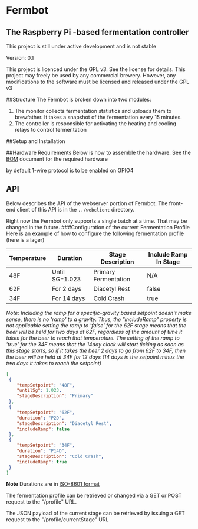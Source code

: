 # Fermbot
## The Raspberry Pi -based fermentation controller

This project is still under active development and is not stable

Version: 0.1

This project is licenced under the GPL v3. See the license for details. This project may freely be used by any commercial
brewery. However, any modifications to the software must be licensed and released under the GPL v3

##Structure
The Fermbot is broken down into two modules:
1. The monitor collects fermentation statistics and uploads them to brewfather. It takes a snapshot of the fermentation
   every 15 minutes.
2. The controller is responsible for activating the heating and cooling relays to control fermentation

##Setup and Installation


##Hardware Requirements
Below is how to assemble the hardware. See the [BOM](BOM.md) document for the required hardware

by default 1-wire protocol is to be enabled on GPIO4

## API
Below describes the API of the webserver portion of Fermbot. The front-end client of this API is in the `../webclient` directory.

Right now the Fermbot only supports a single batch at a time. That may be changed in the future.
###Configuration of the current Fermentation Profile
Here is an example of how to configure the following fermentation profile (here is a lager)

|Temperature |Duration        |Stage Description   |Include Ramp In Stage |
|------------|----------------|--------------------|----------------------|
|48F         |Until SG=1.023  |Primary Fermentation|N/A                   |
|62F         |For 2 days      |Diacetyl Rest       |false                 |
|34F         |For 14 days     |Cold Crash          |true                  |

*Note: Including the ramp for a specific-gravity based setpoint doesn't make sense, there is no 'ramp' to a gravity. Thus, the "includeRamp" property is not applicable
setting the ramp to 'false' for the 62F stage means that the beer will be held for two days at 62F, regardless of the amount of time it takes for the beer to reach that temperature.
The setting of the ramp to 'true' for the 34F means that the 14day clock will start ticking as soon as this stage starts, so if it takes the beer 2 days to go from 62F to 34F, then
the beer will be held at 34F for 12 days (14 days in the setpoint minus the two days it takes to reach the setpoint)*

```json
[
 {
	"tempSetpoint": "48F",
	"untilSg": 1.023,
	"stageDescription": "Primary"
 },
 {
	"tempSetpoint": "62F",
	"duration": "P2D", 
	"stageDescription": "Diacetyl Rest",
	"includeRamp": false 
 },
 {
	"tempSetpoint": "34F",
	"duration": "P14D",
	"stageDescription": "Cold Crash",
	"includeRamp": true
 }
]
```
**Note** Durations are in [ISO-8601 format]("https://www.digi.com/resources/documentation/digidocs/90001437-13/reference/r_iso_8601_duration_format.htm")

The fermentation profile can be retrieved or changed via a GET or POST request to the "/profile" URL.

The JSON payload of the current stage can be retrieved by issuing a GET request to the "/profile/currentStage" URL